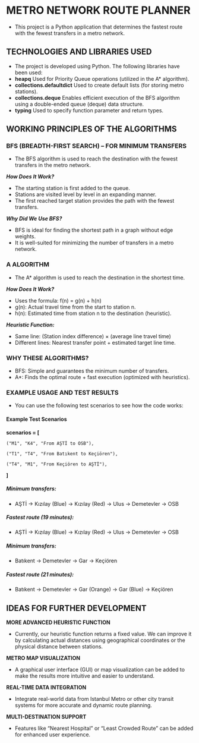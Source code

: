 # METRO NETWORK ROUTE PLANNER
- This project is a Python application that determines the fastest route with the fewest transfers in a metro network.

## TECHNOLOGIES AND LIBRARIES USED

- The project is developed using Python. The following libraries have been used:
- **heapq** Used for Priority Queue operations (utilized in the A* algorithm).
- **collections.defaultdict** Used to create default lists (for storing metro stations).
- **collections.deque** Enables efficient execution of the BFS algorithm using a double-ended queue (deque) data structure.
- **typing** Used to specify function parameter and return types.

## WORKING PRINCIPLES OF THE ALGORITHMS

### BFS (BREADTH-FIRST SEARCH) – FOR MINIMUM TRANSFERS
- The BFS algorithm is used to reach the destination with the fewest transfers in the metro network.

***How Does It Work?***

- The starting station is first added to the queue.
- Stations are visited level by level in an expanding manner.
- The first reached target station provides the path with the fewest transfers.

***Why Did We Use BFS?***

- BFS is ideal for finding the shortest path in a graph without edge weights.
- It is well-suited for minimizing the number of transfers in a metro network.

### A ALGORITHM
- The A* algorithm is used to reach the destination in the shortest time.

***How Does It Work?***

- Uses the formula: f(n) = g(n) + h(n)
- g(n): Actual travel time from the start to station n.
- h(n): Estimated time from station n to the destination (heuristic).

***Heuristic Function:***

- Same line: (Station index difference) × (average line travel time)
- Different lines: Nearest transfer point + estimated target line time.

### WHY THESE ALGORITHMS?
- BFS: Simple and guarantees the minimum number of transfers.
- A*: Finds the optimal route + fast execution (optimized with heuristics).

### EXAMPLE USAGE AND TEST RESULTS
- You can use the following test scenarios to see how the code works:

#### Example Test Scenarios
**scenarios = [**

    ("M1", "K4", "From AŞTİ to OSB"),
    
    ("T1", "T4", "From Batıkent to Keçiören"),
    
    ("T4", "M1", "From Keçiören to AŞTİ"),
    
**]**

##### Minimum transfers:
- AŞTİ → Kızılay (Blue) → Kızılay (Red) → Ulus → Demetevler → OSB

##### Fastest route (19 minutes):
- AŞTİ → Kızılay (Blue) → Kızılay (Red) → Ulus → Demetevler → OSB

##### Minimum transfers:
- Batıkent → Demetevler → Gar → Keçiören

##### Fastest route (21 minutes):
- Batıkent → Demetevler → Gar (Orange) → Gar (Blue) → Keçiören

## IDEAS FOR FURTHER DEVELOPMENT

**MORE ADVANCED HEURISTIC FUNCTION**
- Currently, our heuristic function returns a fixed value. We can improve it by calculating actual distances using geographical coordinates or the physical distance between stations.

**METRO MAP VISUALIZATION**
- A graphical user interface (GUI) or map visualization can be added to make the results more intuitive and easier to understand.

**REAL-TIME DATA INTEGRATION**
- Integrate real-world data from Istanbul Metro or other city transit systems for more accurate and dynamic route planning.

**MULTI-DESTINATION SUPPORT**
- Features like “Nearest Hospital” or “Least Crowded Route” can be added for enhanced user experience.
